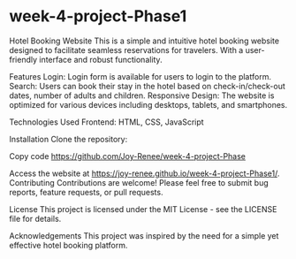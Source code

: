 # week-4-project-Phase1
Hotel Booking Website
This is a simple and intuitive hotel booking website designed to facilitate seamless reservations for travelers. With a user-friendly interface and robust functionality.

Features
Login: Login form is available for users to login to the platform.
Search: Users can book their stay in the hotel based on check-in/check-out dates, number of adults and children.
Responsive Design: The website is optimized for various devices including desktops, tablets, and smartphones.

Technologies Used
Frontend: HTML, CSS, JavaScript 

Installation
Clone the repository:

Copy code
https://github.com/Joy-Renee/week-4-project-Phase



Access the website at https://joy-renee.github.io/week-4-project-Phase1/.
Contributing
Contributions are welcome! Please feel free to submit bug reports, feature requests, or pull requests.

License
This project is licensed under the MIT License - see the LICENSE file for details.

Acknowledgements
This project was inspired by the need for a simple yet effective hotel booking platform.
